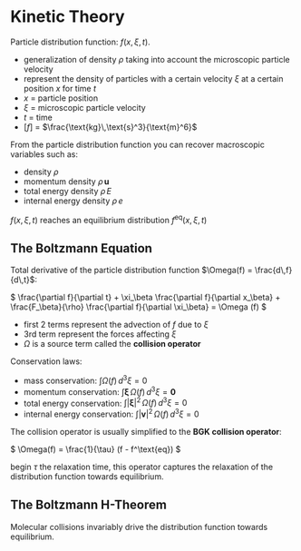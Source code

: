 # Kinetic Theory 
Particle distribution function: $f(x, \xi, t)$.
- generalization of density $\rho$ taking into account the microscopic particle velocity
- represent the density of particles with a certain velocity $\xi$ at a certain position $x$ for time $t$
- $x$ = particle position
- $\xi$ = microscopic particle velocity
- $t$ = time
- [$f$] = $\frac{\text{kg}\,\text{s}^3}{\text{m}^6}$ 

From the particle distribution function you can recover macroscopic variables such as:
- density $\rho$
- momentum density $\rho\,\mathbf{u}$
- total energy density $\rho\,E$
- internal energy density $\rho\,e$

$f(x, \xi, t)$ reaches an equilibrium distribution $f^\text{eq}(x, \xi, t)$

## The Boltzmann Equation
Total derivative of the particle distribution function $\Omega(f) = \frac{d\,f}{d\,t}$:

$
\frac{\partial f}{\partial t} + \xi_\beta \frac{\partial f}{\partial x_\beta} + \frac{F_\beta}{\rho} \frac{\partial f}{\partial \xi_\beta} = \Omega (f)
$

- first 2 terms represent the advection of $f$ due to $\xi$
- 3rd term represent the forces affecting $\xi$
- $\Omega$ is a source term called the **collision operator**

Conservation laws:
- mass conservation: $\int \Omega(f)\, d^3\xi = 0$
- momentum conservation: $\int \mathbf{\xi}\, \Omega(f)\, d^3\xi = \mathbf{0}$
- total energy conservation: $\int |\mathbf{\xi}|^2\, \Omega(f)\, d^3\xi = 0$
- internal energy conservation: $\int |\mathbf{v}|^2\, \Omega(f)\, d^3\xi = 0$

The collision operator is usually simplified to the **BGK collision operator**:

$
\Omega(f) = \frac{1}{\tau} (f - f^\text{eq})
$

begin $\tau$ the relaxation time, this operator captures the relaxation of the distribution function towards equilibrium.

## The Boltzmann H-Theorem
Molecular collisions invariably drive the distribution function towards equilibrium.
